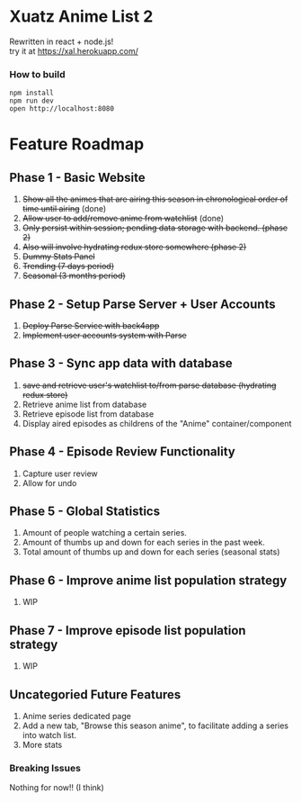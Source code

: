 # Xuatz Anime List 2
Rewritten in react + node.js!  
try it at https://xal.herokuapp.com/

### How to build

```
npm install
npm run dev
open http://localhost:8080
```

# Feature Roadmap

## Phase 1 - Basic Website
1. ~~Show all the animes that are airing this season in chronological order of time until airing~~ (done)
1. ~~Allow user to add/remove anime from watchlist~~ (done)
  1. ~~Only persist within session; pending data storage with backend. (phase 2)~~
  1. ~~Also will involve hydrating redux store somewhere (phase 2)~~
1. ~~Dummy Stats Panel~~
  1. ~~Trending (7 days period)~~
  1. ~~Seasonal (3 months period)~~

## Phase 2 - Setup Parse Server + User Accounts
1. ~~Deploy Parse Service with back4app~~
1. ~~Implement user accounts system with Parse~~

## Phase 3 - Sync app data with database
1. ~~save and retrieve user's watchlist to/from parse database (hydrating redux store)~~
1. Retrieve anime list from database
1. Retrieve episode list from database
1. Display aired episodes as childrens of the "Anime" container/component

## Phase 4 - Episode Review Functionality
1. Capture user review
1. Allow for undo

## Phase 5 - Global Statistics
1. Amount of people watching a certain series.
1. Amount of thumbs up and down for each series in the past week.
1. Total amount of thumbs up and down for each series (seasonal stats)

## Phase 6 - Improve anime list population strategy
1. WIP

## Phase 7 - Improve episode list population strategy
1. WIP

## Uncategoried Future Features
1. Anime series dedicated page
1. Add a new tab, "Browse this season anime", to facilitate adding a series into watch list.
1. More stats

### Breaking Issues

Nothing for now!! (I think)
